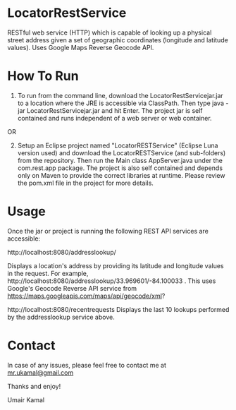 # LocatorRestService
RESTful web service (HTTP) which is capable of looking up a physical street address given a set of geographic coordinates (longitude and latitude values).  Uses Google Maps Reverse Geocode API.

# How To Run
1) To run from the command line, download the LocatorRestServicejar.jar to a location where the JRE is accessible via ClassPath. Then type java -jar LocatorRestServicejar.jar and hit Enter. The project jar is self contained and runs independent of a web server or web container.

OR

2) Setup an Eclipse project named "LocatorRESTService" (Eclipse Luna version used) and download the LocatorRESTService (and sub-folders) from the repository. Then run the Main class AppServer.java under the com.rest.app package. The project is also self contained and depends only on Maven to provide the correct libraries at runtime. Please review the pom.xml file in the project for more details.

# Usage
Once the jar or project is running the following REST API services are accessible:

http://localhost:8080/addresslookup/

Displays a location's address by providing its latitude and longitude values in the request. For example, http://localhost:8080/addresslookup/33.969601/-84.100033 . This uses Google's Geocode Reverse API service from https://maps.googleapis.com/maps/api/geocode/xml?

http://localhost:8080/recentrequests
Displays the last 10 lookups performed by the addresslookup service above.

# Contact
In case of any issues, please feel  free to contact me at mr.ukamal@gmail.com

Thanks and enjoy!

Umair Kamal
